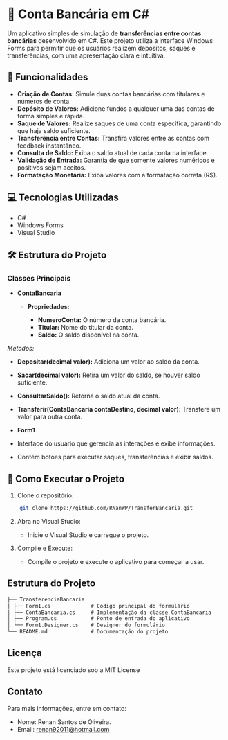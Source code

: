 # 🏦 Conta Bancária em C#

Um aplicativo simples de simulação de **transferências entre contas bancárias** desenvolvido em C#. Este projeto utiliza a interface Windows Forms para permitir que os usuários realizem depósitos, saques e transferências, com uma apresentação clara e intuitiva.

## 📖 Funcionalidades

- **Criação de Contas:** Simule duas contas bancárias com titulares e números de conta.
- **Depósito de Valores:** Adicione fundos a qualquer uma das contas de forma simples e rápida.
- **Saque de Valores:** Realize saques de uma conta específica, garantindo que haja saldo suficiente.
- **Transferência entre Contas:** Transfira valores entre as contas com feedback instantâneo.
- **Consulta de Saldo:** Exiba o saldo atual de cada conta na interface.
- **Validação de Entrada:** Garantia de que somente valores numéricos e positivos sejam aceitos.
- **Formatação Monetária:** Exiba valores com a formatação correta (R$).

## 💻 Tecnologias Utilizadas

- C#
- Windows Forms
- Visual Studio

## 🛠 Estrutura do Projeto

### Classes Principais
- **ContaBancaria**

    - **Propriedades:**

        - **NumeroConta:** O número da conta bancária.
        - **Titular:** Nome do titular da conta.
        - **Saldo:** O saldo disponível na conta.

*Métodos:*

- **Depositar(decimal valor):** Adiciona um valor ao saldo da conta.
- **Sacar(decimal valor):** Retira um valor do saldo, se houver saldo suficiente.
- **ConsultarSaldo():** Retorna o saldo atual da conta.
- **Transferir(ContaBancaria contaDestino, decimal valor):** Transfere um valor para outra conta.

-  **Form1**

- Interface do usuário que gerencia as interações e exibe informações.
- Contém botões para executar saques, transferências e exibir saldos.

## 🚀 Como Executar o Projeto

1. Clone o repositório:

```bash
    git clone https://github.com/RNanWP/TransferBancaria.git
```

2. Abra no Visual Studio:
    - Inicie o Visual Studio e carregue o projeto.

3. Compile e Execute:
    - Compile o projeto e execute o aplicativo para começar a usar.

## Estrutura do Projeto

```markdown
├── TransferenciaBancaria
│ ├── Form1.cs             # Código principal do formulário
│ ├── ContaBancaria.cs     # Implementação da classe ContaBancaria
│ ├── Program.cs           # Ponto de entrada do aplicativo
│ └── Form1.Designer.cs    # Designer do formulário
└── README.md              # Documentação do projeto
```

## Licença

Este projeto está licenciado sob a MIT License

## Contato

Para mais informações, entre em contato:

- Nome: Renan Santos de Oliveira.
- Email: renan92011@hotmail.com
